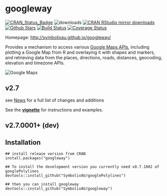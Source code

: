 
# googleway

[![CRAN_Status_Badge](http://www.r-pkg.org/badges/version/googleway)](http://cran.r-project.org/package=googleway)
![downloads](http://cranlogs.r-pkg.org/badges/grand-total/googleway)
[![CRAN RStudio mirror downloads](http://cranlogs.r-pkg.org/badges/googleway)](http://cran.r-project.org/web/packages/googleway/index.html)
[![Github Stars](https://img.shields.io/github/stars/SymbolixAU/googleway.svg?style=social&label=Github)](https://github.com/SymbolixAU/googleway)
[![Build Status](https://travis-ci.org/SymbolixAU/googleway.svg?branch=master)](https://travis-ci.org/SymbolixAU/googleway)
[![Coverage Status](https://codecov.io/github/SymbolixAU/googleway/coverage.svg?branch=master)](https://codecov.io/github/SymbolixAU/googleway?branch=master)

Homepage: http://symbolixau.github.io/googleway/

Provides a mechanism to access various [Google Maps APIs](https://developers.google.com/maps/), including plotting a Google Map from R and overlaying it with shapes and markers, and retrieving data from the places, directions, roads, distances, geocoding, elevation and timezone APIs.

![Google Maps](./vignettes/img/polygon_legend.png)

## v2.7

see [News](https://github.com/SymbolixAU/googleway/blob/master/NEWS.md) for a full list of changes and additions


See the [**vignette**](https://github.com/SymbolixAU/googleway/blob/master/vignettes/googleway-vignette.Rmd) for instructions and examples.

## v2.7.0001+ (dev)



## Installation

```
## install release version from CRAN
install.packages("googleway")

## To install the development version you currently need v0.7.1002 of googlePolylines
devtools::install_github("SymbolixAU/googlePolylines")

## then you can install googleway
devtools::install_github("SymbolixAU/googleway")



```



